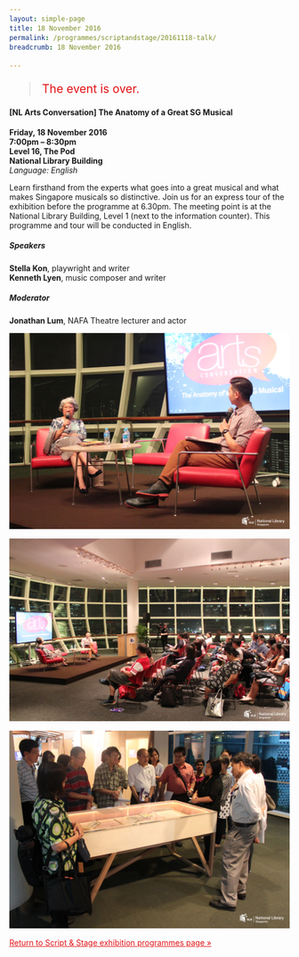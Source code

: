 ```yaml
---
layout: simple-page
title: 18 November 2016
permalink: /programmes/scriptandstage/20161118-talk/
breadcrumb: 18 November 2016

---
```


<blockquote style="color: #E21216; font-size: 150%;">The event is over.</blockquote>

<h4>[NL Arts Conversation] The Anatomy of a Great SG Musical</h4>

__Friday, 18 November 2016__<br>
__7:00pm – 8:30pm__<br>
__Level 16, The Pod__<br>
__National Library Building__<br>
_Language: English_

Learn firsthand from the experts what goes into a great musical and what makes Singapore musicals so distinctive.  Join us for an express tour of the exhibition before the programme at 6.30pm. The meeting point is at the National Library Building, Level 1 (next to the information counter). This programme and tour will be conducted in English.

##### Speakers

__Stella Kon__, playwright and writer<br>
__Kenneth Lyen__, music composer and writer

##### Moderator

__Jonathan Lum__, NAFA Theatre lecturer and actor

![A photo of two people on stage, seated with a large screen behind them. A woman on the left is looking at the audience and speaking into a microphone. The man on the right is looking at her.](/images/event-images/script-and-stage-onsite/SS04.jpg)

![A photo of the event, with an audience seated on the right. On the left are the same two people on stage.](/images/event-images/script-and-stage-onsite/SS05.jpg)

![A photo of a tour at the exhibition.](/images/event-images/script-and-stage-onsite/SS06.jpg)

<a href="/exhibitions/past-exhibitions/scriptandstage/programmes/" style="color:#E21216;">Return to Script &amp; Stage exhibition programmes page &#187;</a>

